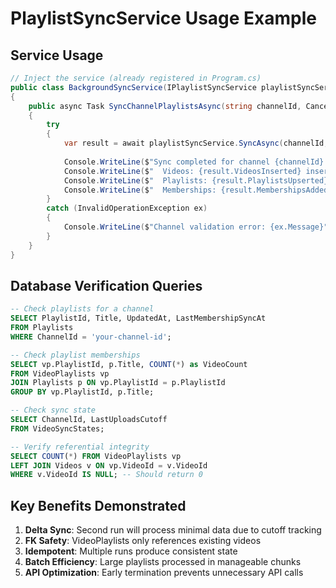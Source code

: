 # PlaylistSyncService Usage Example

## Service Usage

```csharp
// Inject the service (already registered in Program.cs)
public class BackgroundSyncService(IPlaylistSyncService playlistSyncService)
{
    public async Task SyncChannelPlaylistsAsync(string channelId, CancellationToken cancellationToken)
    {
        try 
        {
            var result = await playlistSyncService.SyncAsync(channelId, cancellationToken);
            
            Console.WriteLine($"Sync completed for channel {channelId}:");
            Console.WriteLine($"  Videos: {result.VideosInserted} inserted, {result.VideosUpdated} updated");
            Console.WriteLine($"  Playlists: {result.PlaylistsUpserted} upserted");
            Console.WriteLine($"  Memberships: {result.MembershipsAdded} added, {result.MembershipsRemoved} removed");
        }
        catch (InvalidOperationException ex)
        {
            Console.WriteLine($"Channel validation error: {ex.Message}");
        }
    }
}
```

## Database Verification Queries

```sql
-- Check playlists for a channel
SELECT PlaylistId, Title, UpdatedAt, LastMembershipSyncAt 
FROM Playlists 
WHERE ChannelId = 'your-channel-id';

-- Check playlist memberships
SELECT vp.PlaylistId, p.Title, COUNT(*) as VideoCount
FROM VideoPlaylists vp
JOIN Playlists p ON vp.PlaylistId = p.PlaylistId
GROUP BY vp.PlaylistId, p.Title;

-- Check sync state
SELECT ChannelId, LastUploadsCutoff 
FROM VideoSyncStates;

-- Verify referential integrity
SELECT COUNT(*) FROM VideoPlaylists vp
LEFT JOIN Videos v ON vp.VideoId = v.VideoId
WHERE v.VideoId IS NULL; -- Should return 0
```

## Key Benefits Demonstrated

1. **Delta Sync**: Second run will process minimal data due to cutoff tracking
2. **FK Safety**: VideoPlaylists only references existing videos
3. **Idempotent**: Multiple runs produce consistent state
4. **Batch Efficiency**: Large playlists processed in manageable chunks
5. **API Optimization**: Early termination prevents unnecessary API calls